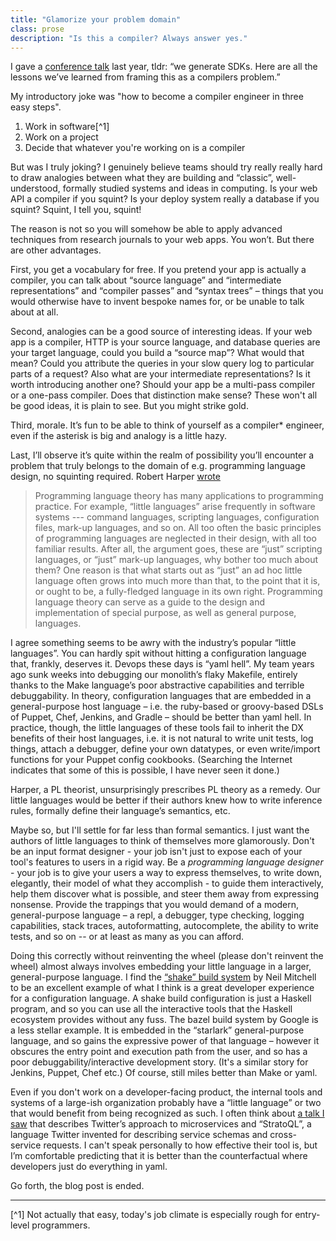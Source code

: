 ```yaml
---
title: "Glamorize your problem domain"
class: prose
description: "Is this a compiler? Always answer yes."
---
```


I gave a [conference talk](https://thestrangeloop.com/2021/artisanal-machine-generated-api-libraries.html) last year, tldr: “we generate SDKs. Here are all the lessons we’ve learned from framing this as a compilers problem.”

My introductory joke was "how to become a compiler engineer in three easy steps".

  1. Work in software[^1]
  2. Work on a project
  3. Decide that whatever you're working on is a compiler

But was I truly joking? I genuinely believe teams should try really really hard to draw analogies between what they are building and “classic”, well-understood, formally studied systems and ideas in computing. Is your web API a compiler if you squint? Is your deploy system really a database if you squint? Squint, I tell you, squint!

The reason is not so you will somehow be able to apply advanced techniques from research journals to your web apps. You won’t. But there are other advantages.

First, you get a vocabulary for free. If you pretend your app is actually a compiler, you can talk about “source language” and “intermediate representations” and “compiler passes” and “syntax trees” – things that you would otherwise have to invent bespoke names for, or be unable to talk about at all. 

Second, analogies can be a good source of interesting ideas. If your web app is a compiler, HTTP is your source language, and database queries are your target language, could you build a “source map”? What would that mean? Could you attribute the queries in your slow query log to particular parts of a request? Also what are your intermediate representations? Is it worth introducing another one? Should your app be a multi-pass compiler or a one-pass compiler. Does that distinction make sense? These won't all be good ideas, it is plain to see. But you might strike gold.

Third, morale. It’s fun to be able to think of yourself as a compiler* engineer, even if the asterisk is big and analogy is a little hazy.

Last, I’ll observe it’s quite within the realm of possibility you’ll encounter a problem that truly belongs to the domain of e.g. programming language design, no squinting required. Robert Harper [wrote](https://www.andrew.cmu.edu/course/15-312/phil.html)

> Programming language theory has many applications to programming practice. For example, “little languages” arise frequently in software systems --- command languages, scripting languages, configuration files, mark-up languages, and so on. All too often the basic principles of programming languages are neglected in their design, with all too familiar results. After all, the argument goes, these are “just” scripting languages, or “just” mark-up languages, why bother too much about them? One reason is that what starts out as “just” an ad hoc little language often grows into much more than that, to the point that it is, or ought to be, a fully-fledged language in its own right. Programming language theory can serve as a guide to the design and implementation of special purpose, as well as general purpose, languages. 

I agree something seems to be awry with the industry’s popular “little languages”. You can hardly spit without hitting a configuration language that, frankly, deserves it. Devops these days is “yaml hell”. My team years ago sunk weeks into debugging our monolith’s flaky Makefile, entirely thanks to the Make language’s poor abstractive capabilities and terrible debuggability. In theory, configuration languages that are embedded in a general-purpose host language – i.e. the ruby-based or groovy-based DSLs of Puppet, Chef, Jenkins, and Gradle – should be better than yaml hell. In practice, though, the little languages of these tools fail to inherit the DX benefits of their host languages, i.e. it is not natural to write unit tests, log things, attach a debugger, define your own datatypes, or even write/import functions for your Puppet config cookbooks. (Searching the Internet indicates that some of this is possible, I have never seen it done.)

Harper, a PL theorist, unsurprisingly prescribes PL theory as a remedy. Our little languages would be better if their authors knew how to write inference rules, formally define their language’s semantics, etc. 

Maybe so, but I'll settle for far less than formal semantics. I just want the authors of little languages to think of themselves more glamorously. Don't be an input format designer - your job isn't just to expose each of your tool's features to users in a rigid way. Be a *programming language designer* - your job is to give your users a way to express themselves, to write down, elegantly, their model of what they accomplish - to guide them interactively, help them discover what is possible, and steer them away from expressing nonsense.  Provide the trappings that you would demand of a modern, general-purpose language – a repl, a debugger, type checking, logging capabilities, stack traces, autoformatting, autocomplete, the ability to write tests, and so on -- or at least as many as you can afford. 

Doing this correctly without reinventing the wheel (please don't reinvent the wheel) almost always involves embedding your little language in a larger, general-purpose language. I find the [“shake” build system](https://shakebuild.com/) by Neil Mitchell to be an excellent example of what I think is a great developer experience for a configuration language. A shake build configuration is just a Haskell program, and so you can use all the interactive tools that the Haskell ecosystem provides without any fuss. The bazel build system by Google is a less stellar example. It is embedded in the “starlark” general-purpose language, and so gains the expressive power of that language – however it obscures the entry point and execution path from the user, and so has a poor debuggability/interactive development story. (It's a similar story for Jenkins, Puppet, Chef etc.) Of course, still miles better than Make or yaml.

Even if you don't work on a developer-facing product, the internal tools and systems of a large-ish organization probably have a “little language” or two that would benefit from being recognized as such. I often think about [a talk I saw](https://thestrangeloop.com/2018/leverage-vs-autonomy-in-a-large-software-system.html) that describes Twitter’s approach to microservices and “StratoQL”, a language Twitter invented for describing service schemas and cross-service requests. I can't speak personally to how effective their tool is, but I’m comfortable predicting that it is better than the counterfactual where developers just do everything in yaml.

Go forth, the blog post is ended.

---

[^1] Not actually that easy, today's job climate is especially rough for entry-level programmers.

